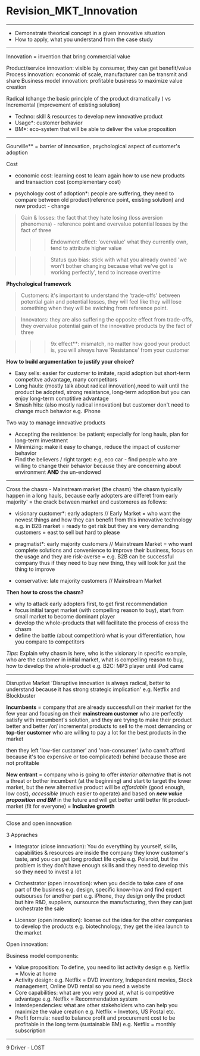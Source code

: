 # Revision_MKT_Innovation

---

- Demonstrate theorical concept in a given innovative situation
- How to apply, what you understand from the case study

---

Innovation = invention that bring commercial value

Product/service innovation: visible by consumer, they can get benefit/value
Process innovation: economic of scale, manufacturer can be transmit and share
Business model innovation: profitable business to maximize value creation

Radical (change the basic principle of the product dramatically ) vs Incremental (improvement of existing solution)
- Techno: skill & resources to develop new innovative product
- Usage*: customer behavior
- BM*: eco-system that will be able to deliver the value proposition

---

Gourville** = barrier of innovation, psychological aspect of customer's adoption

Cost
- economic cost: learning cost to learn again how to use new products and transaction cost (complementary cost)

- psychology cost of adoption*: people are suffering, they need to compare between old product(reference point, existing solution) and new product - change
> Gain & losses: the fact that they hate losing (loss aversion phenomena) - reference point and overvalue potential losses by the fact of three
>>> Endowment effect: 'overvalue' what they currently own, tend to attribute higher value

>>> Status quo bias: stick with what you already owned 'we won't bother changing because what we've got is working perfectly', tend to increase overtime

**Phychological framework**
> Customers: it's important to understand the 'trade-offs' between potential gain and potential losses, they will feel like they will lose something when they will be swiching from reference point.

> Innovators: they are also suffering the opposite effect from trade-offs, they overvalue potential gain of the innovative products by the fact of three

>>> 9x effect**: mismatch, no matter how good your product is, you will always have 'Resistance' from your customer

**How to build argumentation to justify your choice?**
- Easy sells: easier for customer to imitate, rapid adoption but short-term competitve advantage, many competitors
- Long hauls: (mostly talk about radical innovation),need to wait until the product be adopted, strong resistance, long-term adoption but you can enjoy long-term comptitive advantage
- Smash hits: (also mostly radical innovation) but customer don't need to change much behavior e.g. iPhone

Two way to manage innovative products 
- Accepting the resistence: be patient; especially for long hauls, plan for long-term investment
- Minimizing: make it easy to change, reduce the impact of customer behavior
- Find the believers / right target: e.g, eco car - find people who are willing to change their behavior because they are concerning about environment **AND** the un-endowed

---

Cross the chasm - Mainstream market (the chasm)
'the chasm typically happen in a long hauls, because early adopters are differet from early majority'
= the crack between market and customeres as follows:

- visionary customer*: early adopters // Early Market
= who want the newest things and how they can benefit from this innovative technology e.g. in B2B market
= ready to get risk but they are very demanding customers
= east to sell but hard to please

- pragmatist*: early majority customers // Mainstream Market 
= who want complete solutions and convenience to improve their business, focus on the usage and they are risk-averse
= e.g. B2B can be successful company thus if they need to buy new thing, they will look for just the thing to improve

- conservative: late majority customers // Mainstream Market

**Then how to cross the chasm?**
- why to attack early adopters first, to get first recommendation
- focus initial target market (with compelling reason to buy), start from small market to become dominant player
- develop the whole-products that will facilitate the process of cross the chasm
- define the battle (about competition) what is your differentiation, how you compare to competitors

_Tips_: Explain why chasm is here, who is the visionary in specific example, who are the customer in initial market, what is compelling reason to buy, how to develop the whole-product
e.g. B2C: MP3 player until iPod came

---

Disruptive Market
'Disruptive innovation is always radical, better to understand because it has strong strategic implication' e.g. Netflix and Blockbuster

**Incumbents** = company that are already successfull on their market for the few year and focusing on their **mainstream customer** who are perfectly satisfy with imcumbent's solution, and they are trying to make their product better and better /or/ incremental products to sell to the most demanding or **top-tier customer** who are willing to pay a lot for the best products in the market

then they left 'low-tier customer' and 'non-consumer' (who cann't afford because it's too expensive or too complicated) behind because those are not profitable

**New entrant** = company who is going to offer _interior alternative_ that is not a threat or bother incumbent (at the beginning) and start to target the lower market, but the new alternative product will be _affordable_ (good enough, low cost), _accessible_ (much easier to operate) and based on **_new value proposition and BM_** in the future and will get better until better fit product-market (fit for everyone) = **Inclusive growth**

---

Close and open innovation

3 Appraches
- Integrator (close innovation): You do everything by yourself, skills, capabilities & resources are inside the company
they know customer's taste, and you can get long product life cycle
e.g. Polaroid, but the problem is they don't have enough skills and they need to develop this so they need to invest a lot

- Orchestrator (open innovation): when you decide to take care of one part of the business e.g. design, specific know-how and find expert outsourses for another part
e.g. iPhone, they design only the product but hire R&D, suppliers, oursource the manufacturing, then they can just orchestrate the sale

- Licensor (open innovation): license out the idea for the other companies to develop the products e.g. biotechnology, they get the idea launch to the market

Open innovation: 

Business model components:
- Value proposition: To define, you need to list activity design e.g. Netflix = Movie at home
- Activity design: e.g. Netflix = DVD inventory, Independent movies, Stock management, Online DVD rental so you need a website
- Core capabilities: what are you very good at, what is competitive advantage e.g. Netflix = Recommendation system
- Interdependencies: what are other stakeholders who can help you maximize the value creation e.g. Netflix = Invetors, US Postal etc.
- Profit formula: need to balance profit and procurement cost to be profitable in the long term (sustainable BM) e.g. Netflix = monthly subscription 

---

9 Driver - LOST
